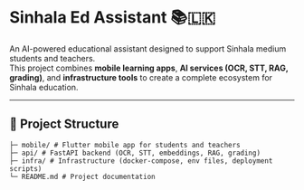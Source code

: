 # Sinhala Ed Assistant 📚🇱🇰

An AI-powered educational assistant designed to support Sinhala medium students and teachers.  
This project combines **mobile learning apps**, **AI services (OCR, STT, RAG, grading)**, and **infrastructure tools** to create a complete ecosystem for Sinhala education.

---

## 📂 Project Structure

```sinhala-ed-assistant/
├─ mobile/ # Flutter mobile app for students and teachers
├─ api/ # FastAPI backend (OCR, STT, embeddings, RAG, grading)
├─ infra/ # Infrastructure (docker-compose, env files, deployment scripts)
└─ README.md # Project documentation
```
